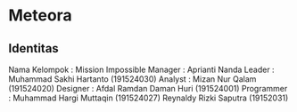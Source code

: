 # Meteora

## Identitas
Nama Kelompok   : Mission Impossible
Manager         : Aprianti Nanda
Leader          : Muhammad Sakhi Hartanto (191524030)
Analyst         : Mizan Nur Qalam (191524020)
Designer        : Afdal Ramdan Daman Huri (191524001)
Programmer      : Muhammad Hargi Muttaqin (191524027)
                  Reynaldy Rizki Saputra (19152031)
